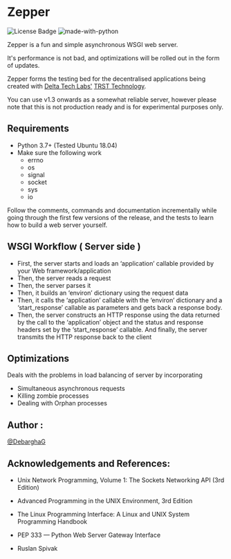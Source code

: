 # Zepper

![License Badge](https://img.shields.io/github/license/DebarghaG/Zepper?style=plastic)
![made-with-python](https://img.shields.io/badge/Made%20with-Python-1f425f.svg)

Zepper is a fun and simple asynchronous WSGI web server.

It's performance is not bad, and optimizations will be rolled out in the form of updates.

Zepper forms the testing bed for the decentralised applications being created with [Delta Tech Labs'](www.dtlabsindia.com) [TRST Technology](https://trst.dtlabsindia.com).

You can use v1.3 onwards as a somewhat reliable server, however please note that this is not production ready and is for experimental purposes only.

## Requirements

* Python 3.7+ (Tested Ubuntu 18.04)
* Make sure the following work
   * errno
   * os
   * signal
    * socket
    * sys
    * io

Follow the comments, commands and documentation incrementally while going through the first few versions of the release, and the tests to learn how to build a web server yourself.

## WSGI Workflow ( Server side )

* First, the server starts and loads an ‘application’ callable provided by your Web framework/application
* Then, the server reads a request
* Then, the server parses it
* Then, it builds an ‘environ’ dictionary using the request data
* Then, it calls the ‘application’ callable with the ‘environ’ dictionary and a ‘start_response’ callable as parameters and gets back a response body.
* Then, the server constructs an HTTP response using the data returned by the call to the ‘application’ object and the status and response headers set by the ‘start_response’ callable.
And finally, the server transmits the HTTP response back to the client

## Optimizations

Deals with the problems in load balancing of server by incorporating
* Simultaneous asynchronous requests
* Killing zombie processes
* Dealing with Orphan processes

## Author :

[@DebarghaG](www.debarghaganguly.com)

## Acknowledgements and References:

- Unix Network Programming, Volume 1: The Sockets Networking API (3rd Edition)

- Advanced Programming in the UNIX Environment, 3rd Edition

- The Linux Programming Interface: A Linux and UNIX System Programming Handbook

- PEP 333 — Python Web Server Gateway Interface

- Ruslan Spivak
